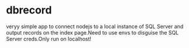 # dbrecord


veryy simple app to connect nodejs to a local instance of SQL Server and output records on the index page.Need to use envs to disguise the SQL Server creds.Only run on localhost!

